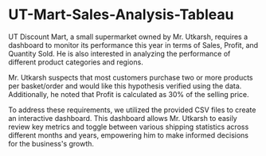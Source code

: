 # UT-Mart-Sales-Analysis-Tableau

UT Discount Mart, a small supermarket owned by Mr. Utkarsh, requires a dashboard to monitor its performance this year in terms of Sales, Profit, and Quantity Sold. He is also interested in analyzing the performance of different product categories and regions.

Mr. Utkarsh suspects that most customers purchase two or more products per basket/order and would like this hypothesis verified using the data. Additionally, he noted that Profit is calculated as 30% of the selling price.

To address these requirements, we utilized the provided CSV files to create an interactive dashboard. This dashboard allows Mr. Utkarsh to easily review key metrics and toggle between various shipping statistics across different months and years, empowering him to make informed decisions for the business's growth.

